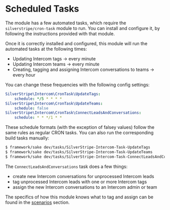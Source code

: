 # Scheduled Tasks

The module has a few automated tasks, which require the `silverstripe/cron-task` module to run. You can install and configure it, by following the instructions provided with that module.

Once it is correctly installed and configured, this module will run the automated tasks at the following times:

- Updating Intercom tags → every minute
- Updating Intercom teams → every minute
- Creating, tagging and assigning Intercom conversations to teams → every hour

You can change these frequencies with the following config settings:

```yaml
SilverStripe\Intercom\CronTask\UpdateTags:
    schedule: */5 * * * *
SilverStripe\Intercom\CronTask\UpdateTeams:
    schedule: false
SilverStripe\Intercom\CronTask\ConnectLeadsAndConversations:
    schedule: * * */1 * *
 ```

 These schedule formats (with the exception of falsey values) follow the same rules as regular CRON tasks. You can also run the corresponding build tasks manually:

```sh
$ framework/sake dev/tasks/SilverStripe-Intercom-Task-UpdateTags
$ framework/sake dev/tasks/SilverStripe-Intercom-Task-UpdateTeams
$ framework/sake dev/tasks/SilverStripe-Intercom-Task-ConnectLeadsAndConversations
```

The `ConnectLeadsAndConversations` task does a few things:

- create new Intercom conversations for unprocessed Intercom leads
- tag unprocessed Intercom leads with one or more Intercom tags
- assign the new Intercom conversations to an Intercom admin or team

The specifics of how this module knows what to tag and assign can be found in the [scenarios](scenarios.md) section.
